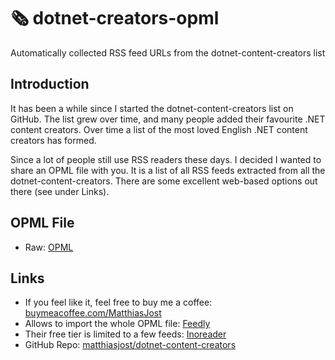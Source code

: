 # 🗞️ dotnet-creators-opml

Automatically collected RSS feed URLs from the dotnet-content-creators list

## Introduction

It has been a while since I started the dotnet-content-creators list on GitHub. The list grew over time, and many people added their favourite .NET content creators. Over time a list of the most loved English .NET content creators has formed.

Since a lot of people still use RSS readers these days. I decided I wanted to share an OPML file with you. It is a list of all RSS feeds extracted from all the dotnet-content-creators. There are some excellent web-based options out there (see under Links).

## OPML File
- Raw: [OPML](https://raw.githubusercontent.com/matthiasjost/dotnet-creators-opml/main/OPML/blog-opml.xml)

## Links
- If you feel like it, feel free to buy me a coffee: [buymeacoffee.com/MatthiasJost](https://buymeacoffee.com/MatthiasJost)
- Allows to import the whole OPML file: [Feedly](https://feedly.com/)
- Their free tier is limited to a few feeds: [Inoreader](https://www.inoreader.com/)
- GitHub Repo: [matthiasjost/dotnet-content-creators](https://github.com/matthiasjost/dotnet-content-creators)
